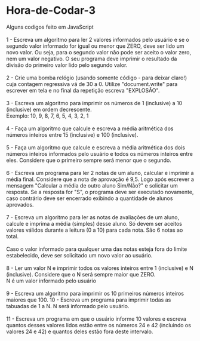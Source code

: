 # Hora-de-Codar-3
Alguns codigos feito em JavaScript<br><br>
1 - Escreva um algoritmo para ler 2 valores informados pelo usuário e se o segundo valor informado for igual ou menor que ZERO, deve ser lido um novo valor. Ou seja, para o segundo valor não pode ser aceito o valor zero, nem um valor negativo.  O seu programa deve imprimir o resultado da divisão do primeiro valor lido pelo segundo valor.<br><br>
2 - Crie uma bomba relógio (usando somente código - para deixar claro!) cuja contagem regressiva vá de 30 a 0. Utilize "document.write" para escrever em tela e no final da repetição escreva "EXPLOSÃO".<br><br>
3 - Escreva um algoritmo para imprimir os números de 1 (inclusive) a 10 (inclusive) em ordem decrescente.<br>
Exemplo: 10, 9, 8, 7, 6, 5, 4, 3, 2, 1<br><br>
4 - Faça um algoritmo que calcule e escreva a média aritmética dos números inteiros entre 15 (inclusive) e 100 (inclusive).<br><br>
5 - Faça um algoritmo que calcule e escreva a média aritmética dos dois números inteiros informados pelo usuário e todos os números inteiros entre eles. Considere que o primeiro sempre será menor que o segundo.<br><br>
6 - Escreva um programa para ler 2 notas de um aluno, calcular e imprimir a média final. Considere que a nota de aprovação é 9,5. Logo após escrever a mensagem "Calcular a média de outro aluno Sim/Não?" e solicitar um resposta. Se a resposta for "S", o programa deve ser executado novamente, caso contrário deve ser encerrado exibindo a quantidade de alunos aprovados.<br><br>
7 - Escreva um algoritmo para ler as notas de avaliações de um aluno, calcule e imprima a média (simples) desse aluno. Só devem ser aceitos valores válidos durante a leitura (0 a 10) para cada nota. São 6 notas ao total.<br><br>
Caso o valor informado para qualquer uma das notas esteja fora do limite estabelecido, deve ser solicitado um novo valor ao usuário. <br><br>
8 - Ler um valor N e imprimir todos os valores inteiros entre 1 (inclusive) e N (inclusive).
Considere que o N será sempre maior que ZERO.<br>
N  é um valor informado pelo usuário<br><br>
9 - Escreva um algoritmo para imprimir os 10 primeiros números inteiros maiores que 100.
10 - Escreva um programa para imprimir todas as tabuadas de 1 a N. N será informado pelo usuário.<br><br>
11 - Escreva um programa em que o usuário informe 10 valores e escreva quantos desses valores lidos estão entre os números 24 e 42 (incluindo os valores 24 e 42) e quantos deles estão fora deste intervalo.
